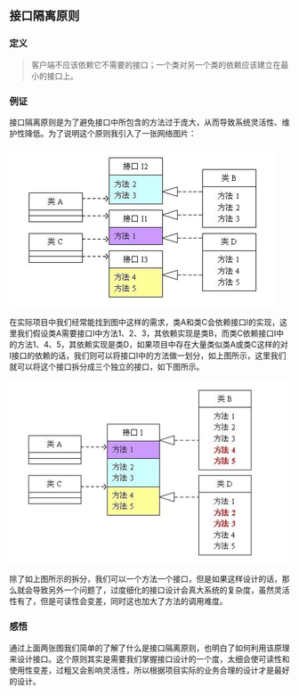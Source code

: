 ## 接口隔离原则 

### 定义 

> 客户端不应该依赖它不需要的接口；一个类对另一个类的依赖应该建立在最小的接口上。 

### 例证 

接口隔离原则是为了避免接口中所包含的方法过于庞大，从而导致系统灵活性、维护性降低。为了说明这个原则我引入了一张网络图片： 

![](./_image/2019-04-03-11-15-38.jpg)

在实际项目中我们经常能找到图中这样的需求，类A和类C会依赖接口I的实现，这里我们假设类A需要接口I中方法1、2、3，其依赖实现是类B，而类C依赖接口I中的方法1、4、5，其依赖实现是类D，如果项目中存在大量类似类A或类C这样的对I接口的依赖的话，我们则可以将接口I中的方法做一划分，如上图所示，这里我们就可以将这个接口拆分成三个独立的接口，如下图所示。 

![](./_image/2019-04-03-11-15-46.jpg)

除了如上图所示的拆分，我们可以一个方法一个接口，但是如果这样设计的话，那么就会导致另外一个问题了，过度细化的接口设计会真大系统的复杂度，虽然灵活性有了，但是可读性会变差，同时这也加大了方法的调用难度。 

### 感悟 

通过上面两张图我们简单的了解了什么是接口隔离原则，也明白了如何利用该原理来设计接口。这个原则其实是需要我们掌握接口设计的一个度，太细会使可读性和使用性变差，过粗又会影响灵活性，所以根据项目实际的业务合理的设计才是最好的设计。 